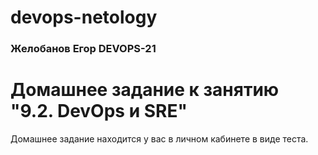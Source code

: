# devops-netology
### Желобанов Егор DEVOPS-21

# Домашнее задание к занятию "9.2. DevOps и SRE"

Домашнее задание находится у вас в личном кабинете в виде теста.
